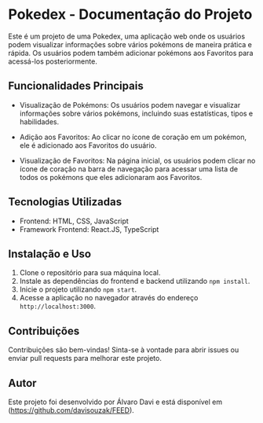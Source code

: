 # Pokedex - Documentação do Projeto

Este é um projeto de uma Pokedex, uma aplicação web onde os usuários podem visualizar informações sobre vários pokémons de maneira prática e rápida. Os usuários podem também adicionar pokémons aos Favoritos para acessá-los posteriormente.

## Funcionalidades Principais

- Visualização de Pokémons: Os usuários podem navegar e visualizar informações sobre vários pokémons, incluindo suas estatísticas, tipos e habilidades.

- Adição aos Favoritos: Ao clicar no ícone de coração em um pokémon, ele é adicionado aos Favoritos do usuário.

- Visualização de Favoritos: Na página inicial, os usuários podem clicar no ícone de coração na barra de navegação para acessar uma lista de todos os pokémons que eles adicionaram aos Favoritos.

## Tecnologias Utilizadas

- Frontend: HTML, CSS, JavaScript
- Framework Frontend: React.JS, TypeScript

## Instalação e Uso

1. Clone o repositório para sua máquina local.
2. Instale as dependências do frontend e backend utilizando `npm install`.
3. Inicie o projeto utilizando `npm start`.
4. Acesse a aplicação no navegador através do endereço `http://localhost:3000`.

## Contribuições

Contribuições são bem-vindas! Sinta-se à vontade para abrir issues ou enviar pull requests para melhorar este projeto.

## Autor

Este projeto foi desenvolvido por Álvaro Davi e está disponível em (https://github.com/davisouzak/FEED).
